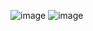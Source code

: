 ![image](https://github.com/user-attachments/assets/106d1eb4-dc92-492d-b671-3e5cef8d0e2e)
![image](https://github.com/user-attachments/assets/1537600d-8688-445b-a068-81fb75757e49)

